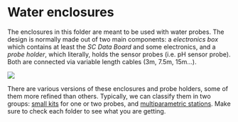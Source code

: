 # Water enclosures

The enclosures in this folder are meant to be used with water probes. The design is normally made out of two main components: a _electronics box_ which contains at least the _SC Data Board_ and some electronics, and a _probe holder_, which literally, holds the sensor probes (i.e. pH sensor probe). Both are connected via variable length cables (3m, 7.5m, 15m...).

![](https://live.staticflickr.com/65535/51124639732_90241111a9_k.jpg)

There are various versions of these enclosures and probe holders, some of them more refined than others. Typically, we can classify them in two groups: [small kits](https://github.com/fablabbcn/smartcitizen-enclosures/tree/master/SmartCitizen%20Water%20Enclosures/SmartCitizen%20Water%20Kit) for one or two probes, and [multiparametric stations](https://github.com/fablabbcn/smartcitizen-enclosures/tree/master/SmartCitizen%20Water%20Enclosures/SmartCitizen%20Water%20Station). Make sure to check each folder to see what you are getting.

